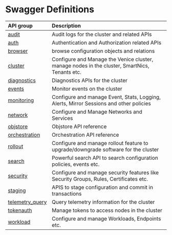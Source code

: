
# Swagger Definitions

|API group   | Description    |
|:---------- |:-------------- |
| [audit](/swagger/audit) | Audit logs for the cluster and related APIs |
| [auth](/swagger/auth) | Authentication and Authorization related APIs |
| [browser](/swagger/browser) | browse configuration objects and relations |
| [cluster](/swagger/cluster) | Configure and Manage the Venice cluster, manage nodes in the cluster, SmartNics, Tenants etc. |
| [diagnostics](/swagger/diagnostics) | Diagnostics APIs for the cluster |
| [events](/swagger/events) | Monitor events on the cluster |
| [monitoring](/swagger/monitoring) | Configure and manage Event, Stats, Logging, Alerts, Mirror Sessions and other policies |
| [network](/swagger/network) | Configure and Manage Networks and Services |
| [objstore](/swagger/objstore) | Objstore API reference |
| [orchestration](/swagger/orchestration) | Orchestration API reference |
| [rollout](/swagger/rollout) | Configure and manage rollout feature to upgrade/downgrade software for the cluster |
| [search](/swagger/search) | Powerful search API to search configuration policies, events etc. |
| [security](/swagger/security) | Configure and manage security features like Security Groups, Rules, Certificates etc. |
| [staging](/swagger/staging) | APIS to stage configuration and commit in transactions |
| [telemetry_query](/swagger/telemetry_query) | Query telemetry information for the cluster |
| [tokenauth](/swagger/tokenauth) | Manage tokens to access nodes in the cluster |
| [workload](/swagger/workload) | Configure and manage Workloads, Endpoints etc. |
